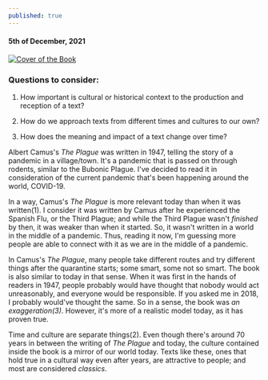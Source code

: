 ```yaml
---
published: true
---
```

#### 5th of December, 2021

[![Cover of the Book](https://www.capstan.be/wp-content/uploads/2020/06/200608_Literary-translation_Industry_Linguistic-Curiosities.jpg)](google.com)
### Questions to consider:

1) How important is cultural or historical context to the production and reception of a text?

2) How do we approach texts from different times and cultures to our own? 

3) How does the meaning and impact of a text change over time? 

Albert Camus's _The Plague_ was written in 1947, telling the story of a pandemic in a village/town. It's a pandemic that is passed on through rodents, similar to the Bubonic Plague. I've decided to read it in consideration of the current pandemic that's been happening around the world, COVID-19. 

In a way, Camus's _The Plague_ is more relevant today than when it was written(1). I consider it was written by Camus after he experienced the Spanish Flu, or the Third Plague; and while the Third Plague wasn't _finished_ by then, it was weaker than when it started. So, it wasn't written in a world in the middle of a pandemic. Thus, reading it now, I'm guessing more people are able to connect with it as we are in the middle of a pandemic. 

In Camus's _The Plague_, many people take different routes and try different things after the quarantine starts; some smart, some not so smart. The book is also similar to today in that sense. When it was first in the hands of readers in 1947, people probably would have thought that nobody would act unreasonably, and everyone would be responsible. If you asked me in 2018, I probably would've thought the same. So in a sense, the book was _an exaggeration(3)_. However, it's more of a realistic model today, as it has proven true.

Time and culture are separate things(2). Even  though there's around 70 years in between the writing of _The Plague_ and today, the culture contained inside the book is a mirror of our world today. Texts like these, ones that hold true in a cultural way even after years, are attractive to people; and most are considered _classics_.
